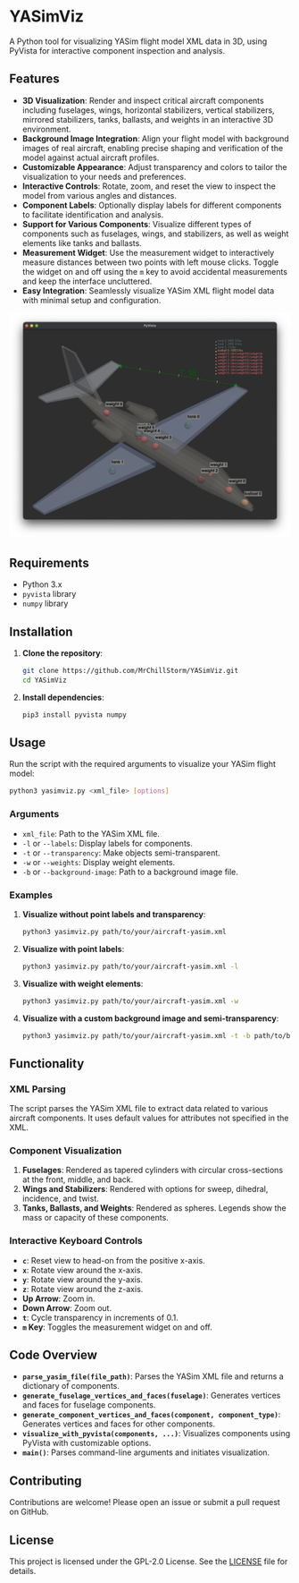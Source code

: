 # YASimViz
A Python tool for visualizing YASim flight model XML data in 3D, using PyVista for interactive component inspection and analysis.

## Features

- **3D Visualization**: Render and inspect critical aircraft components including fuselages, wings, horizontal stabilizers, vertical stabilizers, mirrored stabilizers, tanks, ballasts, and weights in an interactive 3D environment.
- **Background Image Integration**: Align your flight model with background images of real aircraft, enabling precise shaping and verification of the model against actual aircraft profiles.
- **Customizable Appearance**: Adjust transparency and colors to tailor the visualization to your needs and preferences.
- **Interactive Controls**: Rotate, zoom, and reset the view to inspect the model from various angles and distances.
- **Component Labels**: Optionally display labels for different components to facilitate identification and analysis.
- **Support for Various Components**: Visualize different types of components such as fuselages, wings, and stabilizers, as well as weight elements like tanks and ballasts.
- **Measurement Widget**: Use the measurement widget to interactively measure distances between two points with left mouse clicks. Toggle the widget on and off using the `m` key to avoid accidental measurements and keep the interface uncluttered.
- **Easy Integration**: Seamlessly visualize YASim XML flight model data with minimal setup and configuration.

![Screenshot](YASimViz-screenshot.png)

## Requirements

- Python 3.x
- `pyvista` library
- `numpy` library

## Installation

1. **Clone the repository**:

    ```bash
    git clone https://github.com/MrChillStorm/YASimViz.git
    cd YASimViz
    ```

2. **Install dependencies**:

    ```bash
    pip3 install pyvista numpy
    ```

## Usage

Run the script with the required arguments to visualize your YASim flight model:

```bash
python3 yasimviz.py <xml_file> [options]
```

### Arguments

- `xml_file`: Path to the YASim XML file.
- `-l` or `--labels`: Display labels for components.
- `-t` or `--transparency`: Make objects semi-transparent.
- `-w` or `--weights`: Display weight elements.
- `-b` or `--background-image`: Path to a background image file.

### Examples

1. **Visualize without point labels and transparency**:

    ```bash
    python3 yasimviz.py path/to/your/aircraft-yasim.xml
    ```

2. **Visualize with point labels**:

    ```bash
    python3 yasimviz.py path/to/your/aircraft-yasim.xml -l
    ```

3. **Visualize with weight elements**:

    ```bash
    python3 yasimviz.py path/to/your/aircraft-yasim.xml -w
    ```

4. **Visualize with a custom background image and semi-transparency**:

    ```bash
    python3 yasimviz.py path/to/your/aircraft-yasim.xml -t -b path/to/background.jpg
    ```

## Functionality

### XML Parsing

The script parses the YASim XML file to extract data related to various aircraft components. It uses default values for attributes not specified in the XML.

### Component Visualization

1. **Fuselages**: Rendered as tapered cylinders with circular cross-sections at the front, middle, and back.
2. **Wings and Stabilizers**: Rendered with options for sweep, dihedral, incidence, and twist.
3. **Tanks, Ballasts, and Weights**: Rendered as spheres. Legends show the mass or capacity of these components.

### Interactive Keyboard Controls

- **`c`**: Reset view to head-on from the positive x-axis.
- **`x`**: Rotate view around the x-axis.
- **`y`**: Rotate view around the y-axis.
- **`z`**: Rotate view around the z-axis.
- **Up Arrow**: Zoom in.
- **Down Arrow**: Zoom out.
- **`t`**: Cycle transparency in increments of 0.1.
- **`m` Key**: Toggles the measurement widget on and off.

## Code Overview

- **`parse_yasim_file(file_path)`**: Parses the YASim XML file and returns a dictionary of components.
- **`generate_fuselage_vertices_and_faces(fuselage)`**: Generates vertices and faces for fuselage components.
- **`generate_component_vertices_and_faces(component, component_type)`**: Generates vertices and faces for other components.
- **`visualize_with_pyvista(components, ...)`**: Visualizes components using PyVista with customizable options.
- **`main()`**: Parses command-line arguments and initiates visualization.

## Contributing

Contributions are welcome! Please open an issue or submit a pull request on GitHub.

## License

This project is licensed under the GPL-2.0 License. See the [LICENSE](LICENSE) file for details.
